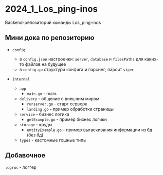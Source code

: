 # 2024_1_Los_ping-inos
Backend-репозиторий команды Los_ping-inos

## Мини дока по репозиторию
- `config`
    - в `config.json` настроечки: `server`, `database` и `filesPaths` для каких-то файлов на будущее
    - в `config.go` структура конфига и парсинг; парсит `viper`

- `internal`
  - `app`
    - `main.go` - main.
  - `delivery` - общение с внешним миром
    - `runserver.go` - старт сервера
    - `landing.go` - пример обработки страницы
  - `service` - бизнес логика
    - `getExample.go` - пример бизнес логики
  - `storage` - круды
    - `entityExample.go` - пример вытаскивания информации из бд (без бд) 
  - `types` - кастомные гошные типы

## Добавочное
`logrus` - логгер